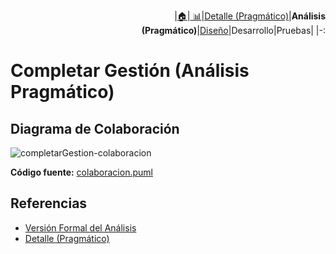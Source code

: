 <div align=right>
 
|[🏠️](../../../README.md)|[ 📊](https://raw.githubusercontent.com/mmasias/pySigHor/main/images/RUP/99-seguimiento/diagrama-contexto-administrador.svg)|[Detalle (Pragmático)](../../../00-casos-uso/02-detalle/completarGestion/README.md)|**Análisis (Pragmático)**|[Diseño](../../../../RUP/02-diseno/casos-uso/completarGestion/README.md)|Desarrollo|Pruebas|
|-:
</div>

# Completar Gestión (Análisis Pragmático)

## Diagrama de Colaboración

![completarGestion-colaboracion](../../../../../images/RUP/01-analisis/casos-uso/completarGestion/colaboracion.svg)

**Código fuente:** [colaboracion.puml](../../../../RUP/01-analisis/casos-uso/completarGestion/colaboracion.puml)

## Referencias

- [Versión Formal del Análisis](../../../../RUP/01-analisis/casos-uso/completarGestion/README.md)
- [Detalle (Pragmático)](../../../00-casos-uso/02-detalle/completarGestion/README.md)
